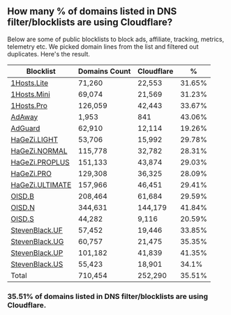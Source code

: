 ## How many % of domains listed in DNS filter/blocklists are using Cloudflare?


Below are some of public blocklists to block ads, affiliate, tracking, metrics, telemetry etc.
We picked domain lines from the list and filtered out duplicates.
Here's the result.


| Blocklist | Domains Count | Cloudflare | % |
| --- | --- | --- | --- |
| [1Hosts.Lite](https://raw.githubusercontent.com/badmojr/1Hosts/master/Lite/hosts.win) | 71,260 | 22,553 | 31.65% |
| [1Hosts.Mini](https://raw.githubusercontent.com/badmojr/1Hosts/master/mini/hosts.win) | 69,074 | 21,569 | 31.23% |
| [1Hosts.Pro](https://raw.githubusercontent.com/badmojr/1Hosts/master/Pro/hosts.win) | 126,059 | 42,443 | 33.67% |
| [AdAway](https://raw.githubusercontent.com/AdAway/adaway.github.io/master/hosts.txt) | 1,953 | 841 | 43.06% |
| [AdGuard](https://adguardteam.github.io/AdGuardSDNSFilter/Filters/filter.txt) | 62,910 | 12,114 | 19.26% |
| [HaGeZi.LIGHT](https://raw.githubusercontent.com/hagezi/dns-blocklists/main/hosts/light.txt) | 53,706 | 15,992 | 29.78% |
| [HaGeZi.NORMAL](https://raw.githubusercontent.com/hagezi/dns-blocklists/main/hosts/multi.txt) | 115,778 | 32,782 | 28.31% |
| [HaGeZi.PROPLUS](https://raw.githubusercontent.com/hagezi/dns-blocklists/main/hosts/pro.plus.txt) | 151,133 | 43,874 | 29.03% |
| [HaGeZi.PRO](https://raw.githubusercontent.com/hagezi/dns-blocklists/main/hosts/pro.txt) | 129,308 | 36,325 | 28.09% |
| [HaGeZi.ULTIMATE](https://raw.githubusercontent.com/hagezi/dns-blocklists/main/hosts/ultimate.txt) | 157,966 | 46,451 | 29.41% |
| [OISD.B](https://big.oisd.nl/dnsmasq) | 208,464 | 61,684 | 29.59% |
| [OISD.N](https://nsfw.oisd.nl/dnsmasq) | 344,631 | 144,179 | 41.84% |
| [OISD.S](https://small.oisd.nl/dnsmasq) | 44,282 | 9,116 | 20.59% |
| [StevenBlack.UF](https://raw.githubusercontent.com/StevenBlack/hosts/master/alternates/fakenews/hosts) | 57,452 | 19,446 | 33.85% |
| [StevenBlack.UG](https://raw.githubusercontent.com/StevenBlack/hosts/master/alternates/gambling/hosts) | 60,757 | 21,475 | 35.35% |
| [StevenBlack.UP](https://raw.githubusercontent.com/StevenBlack/hosts/master/alternates/porn/hosts) | 101,182 | 41,839 | 41.35% |
| [StevenBlack.US](https://raw.githubusercontent.com/StevenBlack/hosts/master/alternates/social/hosts) | 55,423 | 18,901 | 34.1% |
| Total | 710,454 | 252,290 | 35.51% |


### 35.51% of domains listed in DNS filter/blocklists are using Cloudflare.